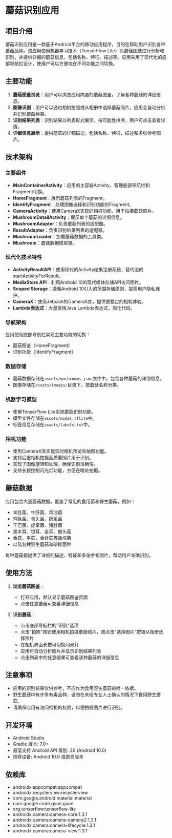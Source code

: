 # 蘑菇识别应用

## 项目介绍

蘑菇识别应用是一款基于Android平台的移动应用程序，目的在帮助用户识别各种蘑菇品种。该应用使用机器学习技术（TensorFlow Lite）对蘑菇图像进行分析和识别，并提供详细的蘑菇信息，包括名称、特征、描述等。应用采用了现代化的底部导航栏设计，使用户可以方便地在不同功能之间切换。

## 主要功能

1. **蘑菇图鉴浏览**：用户可以浏览应用内置的蘑菇图鉴，了解各种蘑菇的详细信息。
2. **图像识别**：用户可以通过相机拍照或从相册中选择蘑菇照片，应用会自动分析并识别蘑菇种类。
3. **识别结果列表**：识别结果以列表形式展示，按可能性排序，用户可点击查看详情。
4. **详细信息展示**：提供蘑菇的详细描述，包括名称、特征、描述和多张参考图片。

## 技术架构

### 主要组件

- **MainContainerActivity**：应用的主容器Activity，管理底部导航栏和Fragment切换。
- **HomeFragment**：展示蘑菇列表的Fragment。
- **IdentifyFragment**：处理图像选择和识别功能的Fragment。
- **CameraActivity**：使用CameraX实现的相机功能，用于拍摄蘑菇照片。
- **MushroomDetailActivity**：展示单个蘑菇的详细信息。
- **MushroomAdapter**：负责蘑菇列表的适配器。
- **ResultAdapter**：负责识别结果列表的适配器。
- **MushroomLoader**：加载蘑菇数据的工具类。
- **Mushroom**：蘑菇数据模型类。

### 现代化技术特性

- **ActivityResultAPI**：使用现代的Activity结果注册系统，替代旧的startActivityForResult。
- **MediaStore API**：利用Android 10的现代媒体存储API访问图片。
- **Scoped Storage**：遵循Android 10引入的范围存储原则，提高用户隐私保护。
- **CameraX**：使用Jetpack的CameraX库，提供更稳定的相机体验。
- **Lambda表达式**：大量使用Java Lambda表达式，简化代码。

### 导航架构

应用使用底部导航栏实现主要功能的切换：
- 蘑菇图鉴（HomeFragment）
- 识别功能（IdentifyFragment）

### 数据存储

- 蘑菇数据存储在`assets/mushrooms.json`文件中，包含各种蘑菇的详细信息。
- 图像存储在`assets/images/`目录下，按蘑菇名称分类。

### 机器学习模型

- 使用TensorFlow Lite实现蘑菇识别功能。
- 模型文件存储在`assets/model.tflite`中。
- 标签信息存储在`assets/labels.txt`中。

### 相机功能

- 使用CameraX库实现实时相机预览和拍照功能。
- 支持后置相机拍摄高质量照片用于识别。
- 实现了图像旋转和处理，确保识别准确性。
- 支持长按控制闪光灯功能，方便在暗处拍摄。

## 蘑菇数据

应用包含大量蘑菇数据，覆盖了常见的食用菌和野生蘑菇，例如：

- 羊肚菌、牛肝菌、鸡油菌
- 鸡枞菌、青头菌、奶浆菌
- 干巴菌、虎掌菌、猪肚菌
- 黑木耳、银耳、金耳、猴头菇
- 香菇、平菇、金针菇等栽培菌
- 以及各种野生蘑菇和珍稀菌种

每种蘑菇都提供了详细的描述、特征和多张参考图片，帮助用户准确识别。

## 使用方法

1. **浏览蘑菇图鉴**：
   - 打开应用，默认显示蘑菇图鉴页面
   - 点击任意蘑菇可查看详细信息

2. **识别蘑菇**：
   - 点击底部导航栏的"识别"选项
   - 点击"拍照"按钮使用相机拍摄蘑菇照片，或点击"选择图片"按钮从相册选择照片
   - 在相机界面长按可切换闪光灯
   - 应用将自动分析图片并显示识别结果列表
   - 点击列表中的任意结果可查看该种蘑菇的详细信息

## 注意事项

- 应用的识别结果仅供参考，不应作为食用野生蘑菇的唯一依据。
- 野生蘑菇中有许多有毒品种，请勿在未经专业人士确认的情况下食用野生蘑菇。
- 请确保应用有访问相机的权限，以便拍摄图片进行识别。

## 开发环境

- Android Studio
- Gradle 版本: 7.0+
- 最低支持 Android API 级别: 29 (Android 10.0)
- 推荐设备: Android 10.0 或更高版本

## 依赖库

- androidx.appcompat:appcompat
- androidx.recyclerview:recyclerview
- com.google.android.material:material
- com.google.code.gson:gson
- org.tensorflow:tensorflow-lite
- androidx.camera:camera-core:1.3.1
- androidx.camera:camera-camera2:1.3.1
- androidx.camera:camera-lifecycle:1.3.1
- androidx.camera:camera-view:1.3.1 